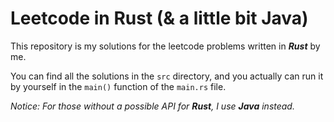 # Leetcode in Rust (& a little bit Java)

This repository is my solutions for the leetcode problems written in ***Rust*** by me.

You can find all the solutions in the `src` directory, 
and you actually can run it by yourself in the `main()` function of the `main.rs` file.

*Notice: For those without a possible API for **Rust**, I use **Java** instead.*